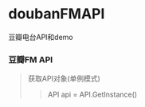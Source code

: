 doubanFMAPI
===========

豆瓣电台API和demo

### 豆瓣FM API
> 获取API对象(单例模式)
> > API api = API.GetInstance()
